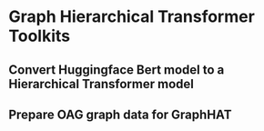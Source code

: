 # Graph Hierarchical Transformer Toolkits

## Convert Huggingface Bert model to a Hierarchical Transformer model


## Prepare OAG graph data for GraphHAT